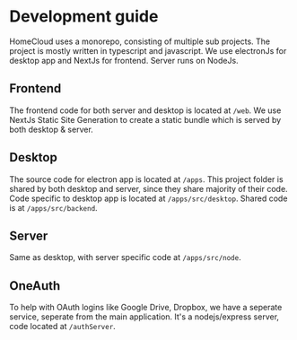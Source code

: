# Development guide

HomeCloud uses a monorepo, consisting of multiple sub projects. The project is mostly written in typescript and javascript. We use electronJs for desktop app and NextJs for frontend. Server runs on NodeJs.

## Frontend

The frontend code for both server and desktop is located at `/web`.
We use NextJs Static Site Generation to create a static bundle which is served by both desktop & server.

## Desktop

The source code for electron app is located at `/apps`. This project folder is shared by both desktop and server, since they share majority of their code. Code specific to desktop app is located at `/apps/src/desktop`. Shared code is at `/apps/src/backend`.

## Server

Same as desktop, with server specific code at `/apps/src/node`.

## OneAuth

To help with OAuth logins like Google Drive, Dropbox, we have a seperate service, seperate from the main application. It's a nodejs/express server, code located at `/authServer`.
